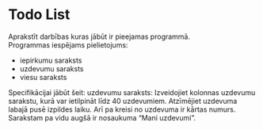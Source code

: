 # Todo List
Aprakstīt darbības kuras jābūt ir pieejamas programmā.  
Programmas iespējams pielietojums:  
- iepirkumu saraksts
- uzdevumu saraksts
- viesu saraksts

Specifikācijai jābūt šeit:
uzdevumu saraksts:
Izveidojiet kolonnas uzdevumu sarakstu, kurā var ietilpināt līdz 40 uzdevumiem. Atzīmējiet uzdevuma labajā pusē izpildes laiku. Arī pa kreisi no uzdevuma ir kārtas numurs. Sarakstam pa vidu augšā ir nosaukuma “Mani uzdevumi”.
